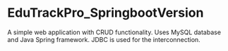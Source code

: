 # EduTrackPro_SpringbootVersion
A simple web application with CRUD functionality. Uses MySQL database and Java Spring framework. JDBC is used for the interconnection.
